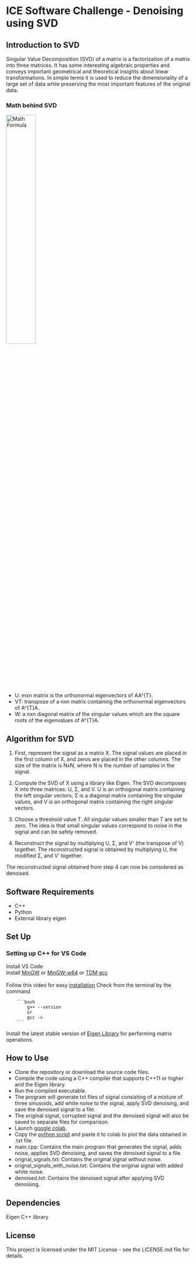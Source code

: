 # ICE Software Challenge - Denoising using SVD

## Introduction to SVD
Singular Value Decomposition (SVD) of a matrix is a factorization of a matrix into three matrices. It has some interesting algebraic properties and conveys important geometrical and theoretical insights about linear transformations. In simple terms it is used to reduce the dimensionality of a large set of data while preserving the most important features of the original data. 

### Math behind SVD

<p>
  <img src = "https://github.com/Dhruvbhat1729/ICE_Online-Challenge/blob/main/Singulardecomposition-660x187.png" alt = "Math Formula" width = "40%" /> </br>
  
- U:  mxn matrix is the orthonormal eigenvectors of AA^{T}. </br>
- VT: transpose of a nxn matrix containing the orthonormal eigenvectors of A^{T}A. </br>
- W:  a nxn diagonal matrix of the singular values which are the square roots of the eigenvalues of A^{T}A.                                                        

## Algorithm for SVD 

1. First, represent the signal as a matrix X. The signal values are placed in the first column of X, and zeros are placed in the other columns. The size of the matrix is      NxN, where N is the number of samples in the signal.

2. Compute the SVD of X using a library like Eigen. The SVD decomposes X into three matrices: U, Σ, and V. U is an orthogonal matrix containing the left singular vectors, Σ    is a diagonal matrix containing the singular values, and V is an orthogonal matrix containing the right singular vectors.

3. Choose a threshold value T. All singular values smaller than T are set to zero. The idea is that small singular values correspond to noise in the signal and can be          safely removed.

4. Reconstruct the signal by multiplying U, Σ, and V' (the transpose of V) together. The reconstructed signal is obtained by multiplying U, the modified Σ, and V' together.

The reconstructed signal obtained from step 4 can now be considered as denoised.

## Software Requirements

- C++
- Python
- External library eigen 

## Set Up

### Setting up C++ for VS Code
Install VS Code </br>
Install [MinGW](https://osdn.net/projects/mingw/releases/) or [MinGW-w64](http://mingw-w64.org/doku.php) or [TDM gcc](https://jmeubank.github.io/tdm-gcc/) </br>  
Follow this video for easy [installation](https://www.youtube.com/watch?v=DIw02CaEusY&ab_channel=ProgrammingKnowledge)
        Check from the terminal by the command

        ```bash
            g++ --version
            or
            gcc -v
        ```
Install the latest stable version of [Eigen Library](https://eigen.tuxfamily.org/index.php?title=Main_Page) for performing matrix operations.

## How to Use
- Clone the repository or download the source code files. </br>
- Compile the code using a C++ compiler that supports C++11 or higher and the Eigen library. </br>
- Run the compiled executable.
- The program will generate txt files of signal consisting of a mixture of three sinusoids, add white noise to the signal, apply SVD denoising, and save the denoised signal to a file. </br>
- The original signal, corrupted signal and the denoised signal will also be saved to separate files for comparison. </br>
- Launch [google colab](https://colab.research.google.com/). </br>
- Copy the [python script](https://github.com/Dhruvbhat1729/ICE_Online-Challenge/blob/main/plot.py) and paste it to colab to plot the data obtained in .txt file. </br>
- main.cpp: Contains the main program that generates the signal, adds noise, applies SVD denoising, and saves the denoised signal to a file. </br>
- orignal_signals.txt: Contains the original signal without noise. </br>
- orignal_signals_with_noise.txt: Contains the original signal with added white noise. </br>
- denoised.txt: Contains the denoised signal after applying SVD denoising. </br>

## Dependencies
Eigen C++ library

## License
This project is licensed under the MIT License - see the LICENSE.md file for details.


